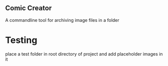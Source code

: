 ## Comic Creator
A commandline tool for archiving image files in a folder

# Testing
place a test folder in root directory of project and add placeholder images in it
